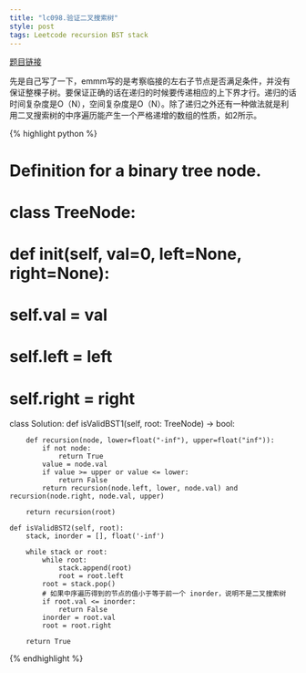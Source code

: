 ```yaml
---
title: "lc098.验证二叉搜索树"
style: post
tags: Leetcode recursion BST stack
---
```


[题目链接](https://leetcode-cn.com/problems/validate-binary-search-tree/submissions/)

先是自己写了一下，emmm写的是考察临接的左右子节点是否满足条件，并没有保证整棵子树。要保证正确的话在递归的时候要传递相应的上下界才行。递归的话时间复杂度是O（N），空间复杂度是O（N）。除了递归之外还有一种做法就是利用二叉搜索树的中序遍历能产生一个严格递增的数组的性质，如2所示。

{% highlight python %}

# Definition for a binary tree node.
# class TreeNode:
#     def __init__(self, val=0, left=None, right=None):
#         self.val = val
#         self.left = left
#         self.right = right
class Solution:
    def isValidBST1(self, root: TreeNode) -> bool:

        def recursion(node, lower=float("-inf"), upper=float("inf")):
            if not node:
                return True
            value = node.val
            if value >= upper or value <= lower:
                return False
            return recursion(node.left, lower, node.val) and recursion(node.right, node.val, upper)

        return recursion(root)

    def isValidBST2(self, root):
        stack, inorder = [], float('-inf')
        
        while stack or root:
            while root:
                stack.append(root)
                root = root.left
            root = stack.pop()
            # 如果中序遍历得到的节点的值小于等于前一个 inorder，说明不是二叉搜索树
            if root.val <= inorder:
                return False
            inorder = root.val
            root = root.right

        return True
{% endhighlight %}

